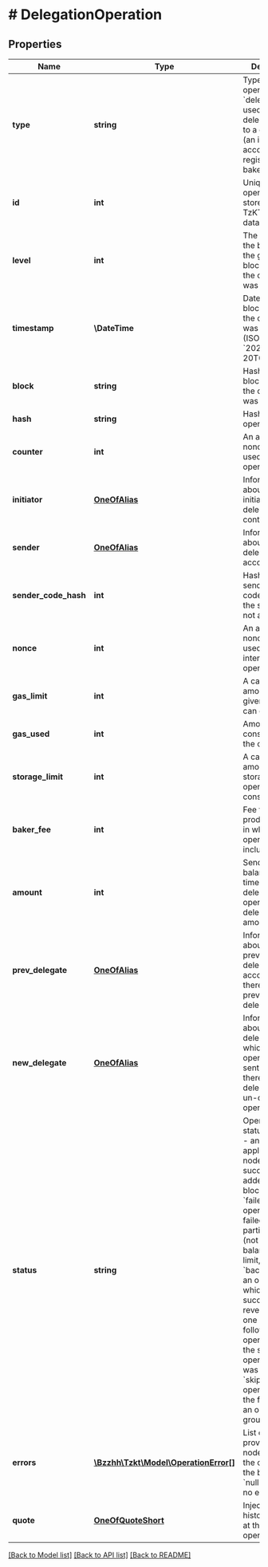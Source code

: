 # # DelegationOperation

## Properties

Name | Type | Description | Notes
------------ | ------------- | ------------- | -------------
**type** | **string** | Type of the operation, &#x60;delegation&#x60; -  is used to delegate funds to a delegate (an implicit account registered as a baker) | [optional]
**id** | **int** | Unique ID of the operation, stored in the TzKT indexer database | [optional]
**level** | **int** | The height of the block from the genesis block, in which the operation was included | [optional]
**timestamp** | **\DateTime** | Datetime of the block, in which the operation was included (ISO 8601, e.g. &#x60;2020-02-20T02:40:57Z&#x60;) | [optional]
**block** | **string** | Hash of the block, in which the operation was included | [optional]
**hash** | **string** | Hash of the operation | [optional]
**counter** | **int** | An account nonce which is used to prevent operation replay | [optional]
**initiator** | [**OneOfAlias**](OneOfAlias.md) | Information about the initiator of the delegation contract call | [optional]
**sender** | [**OneOfAlias**](OneOfAlias.md) | Information about the delegated account | [optional]
**sender_code_hash** | **int** | Hash of the sender contract code, or &#x60;null&#x60; is the sender is not a contract | [optional]
**nonce** | **int** | An account nonce which is used to prevent internal operation replay | [optional]
**gas_limit** | **int** | A cap on the amount of gas a given operation can consume | [optional]
**gas_used** | **int** | Amount of gas, consumed by the operation | [optional]
**storage_limit** | **int** | A cap on the amount of storage a given operation can consume | [optional]
**baker_fee** | **int** | Fee to a baker, produced block, in which the operation was included | [optional]
**amount** | **int** | Sender&#39;s balance at the time of delegation operation (aka delegation amount). | [optional]
**prev_delegate** | [**OneOfAlias**](OneOfAlias.md) | Information about the previous delegate of the account. &#x60;null&#x60; if there is no previous delegate | [optional]
**new_delegate** | [**OneOfAlias**](OneOfAlias.md) | Information about the delegate to which the operation was sent. &#x60;null&#x60; if there is no new delegate (an un-delegation operation) | [optional]
**status** | **string** | Operation status (&#x60;applied&#x60; - an operation applied by the node and successfully added to the blockchain, &#x60;failed&#x60; - an operation which failed with some particular error (not enough balance, gas limit, etc), &#x60;backtracked&#x60; - an operation which was successful but reverted due to one of the following operations in the same operation group was failed, &#x60;skipped&#x60; - all operations after the failed one in an operation group) | [optional]
**errors** | [**\Bzzhh\Tzkt\Model\OperationError[]**](OperationError.md) | List of errors provided by the node, injected the operation to the blockchain. &#x60;null&#x60; if there is no errors | [optional]
**quote** | [**OneOfQuoteShort**](OneOfQuoteShort.md) | Injected historical quote at the time of operation | [optional]

[[Back to Model list]](../../README.md#models) [[Back to API list]](../../README.md#endpoints) [[Back to README]](../../README.md)
